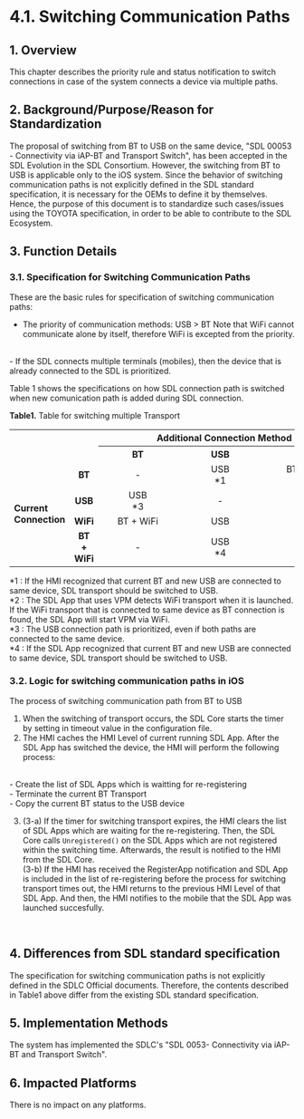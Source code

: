 # 4.1. Switching Communication Paths

## 1. Overview
This chapter describes the priority rule and status notification to switch connections in case of the system connects a device via multiple paths.

## 2. Background/Purpose/Reason for Standardization
The proposal of switching from BT to USB on the same device, "SDL 00053 - Connectivity via iAP-BT and Transport Switch", has been accepted in the SDL Evolution in the SDL Consortium.
However, the switching from BT to USB is applicable only to the iOS system.
Since the behavior of switching communication paths is not explicitly defined in the SDL standard specification, it is necessary for the OEMs to define it by themselves.
Hence, the purpose of this document is to standardize such cases/issues using the TOYOTA specification, in order to be able to contribute to the SDL Ecosystem.

## 3. Function Details
### 3.1. Specification for Switching Communication Paths
These are the basic rules for specification of switching communication paths:
<br>
- The priority of communication methods: USB > BT
Note that WiFi cannot communicate alone by itself, therefore WiFi is excepted from the priority.
<br>
- If the SDL connects multiple terminals (mobiles), then the device that is already connected to the SDL is prioritized.
<br>

Table 1 shows the specifications on how SDL connection path is switched when new comunication path is added during SDL connection.

**Table1.** Table for switching multiple Transport

<table>
  <tr>
    <th colspan="2" rowspan="2"></th>
    <th colspan="3"><div align="center"> Additional Connection Method </div></th>
  </tr>
  <tr>
    <th><div align="center"> &nbsp;&nbsp;&nbsp;&nbsp;&nbsp;&nbsp;&nbsp;&nbsp;&nbsp;&nbsp;&nbsp;&nbsp;BT&nbsp;&nbsp;&nbsp;&nbsp;&nbsp;&nbsp;&nbsp;&nbsp;&nbsp;&nbsp;&nbsp;&nbsp; </div></th>
    <th><div align="center"> &nbsp;&nbsp;&nbsp;&nbsp;&nbsp;&nbsp;&nbsp;&nbsp;&nbsp;&nbsp;&nbsp;&nbsp;USB&nbsp;&nbsp;&nbsp;&nbsp;&nbsp;&nbsp;&nbsp;&nbsp;&nbsp;&nbsp;&nbsp;&nbsp; </div></th>
    <th><div align="center"> &nbsp;&nbsp;&nbsp;&nbsp;&nbsp;&nbsp;&nbsp;&nbsp;&nbsp;&nbsp;&nbsp;&nbsp;WiFi&nbsp;&nbsp;&nbsp;&nbsp;&nbsp;&nbsp;&nbsp;&nbsp;&nbsp;&nbsp;&nbsp;&nbsp; </div></th>
  </tr>
  <tr>
    <td align="left" rowspan="4"><b> Current <br>Connection </b></td>
    <td><div align="center"><b> BT </b></div></td>
    <td><div align="center"> - </div></td>
    <td><div align="center"> USB<br>*1 </div></td>
    <td><div align="center"> BT + WiFi<br>*2 </div></td>
  </tr>
  <tr>
    <td><div align="center"><b> USB </b></div></td>
    <td><div align="center"> USB<br>*3 </div></td>
    <td><div align="center"> - </div></td>
    <td><div align="center"> USB<br>*3 </div></td>
  </tr>
  <tr>
    <td><div align="center"><b> WiFi </b></div></td>
    <td><div align="center"> BT + WiFi </div></td>
    <td><div align="center"> USB </div></td>
    <td><div align="center"> - </div></td>
  </tr>
  <tr>
    <td><div align="center"><b> BT + WiFi </b></div></td>
    <td><div align="center"> - </div></td>
    <td><div align="center"> USB<br>*4 </div></td>
    <td><div align="center"> - </div></td>
  </tr>
</table>
*1 : If the HMI recognized that current BT and new USB are connected to same device, SDL transport should be switched to USB.<br>
*2 : The SDL App that uses VPM detects WiFi transport when it is launched. If the WiFi transport that is connected to same device as BT connection is found, the SDL App will start VPM via WiFi.<br>
*3 : The USB connection path is prioritized, even if both paths are connected to the same device.<br>
*4 : If the SDL App recognized that current BT and new USB are connected to same device, SDL transport should be switched to USB.<br>

### 3.2. Logic for switching communication paths in iOS
The process of switching communication path from BT to USB
<br>
1. When the switching of transport occurs, the SDL Core starts the timer by setting in timeout value in the configuration file.
2. The HMI caches the HMI Level of current running SDL App. After the SDL App has switched the device, the HMI will perform the following process:
<br>
  - Create the list of SDL Apps which is waitting for re-registering<br>
  - Terminate the current BT Transport<br>
  - Copy the current BT status to the USB device

3. (3-a) If the timer for switching transport expires, the HMI clears the list of SDL Apps which are waiting for the re-registering. Then, the SDL Core calls `Unregistered()` on the SDL Apps which are not registered within the switching time. Afterwards, the result is notified to the HMI from the SDL Core.<br>
(3-b) If the HMI has received the RegisterApp notification and SDL App is included in the list of re-registering before the process for switching transport times out, the HMI returns to the previous HMI Level of that SDL App. And then, the HMI notifies to the mobile that the SDL App was launched succesfully.
<br>

## 4. Differences from SDL standard specification
The specification for switching communication paths is not explicitly defined in the SDLC Official documents.
Therefore, the contents described in Table1 above differ from the existing SDL standard specification.

## 5. Implementation Methods
The system has implemented the SDLC's "SDL 0053- Connectivity via iAP-BT and Transport Switch".

## 6. Impacted Platforms
There is no impact on any platforms.